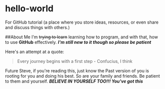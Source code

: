 # hello-world
For GitHub tutorial (a place where you store ideas, resources, or even share and discuss things with others.)

##About Me
I'm ~~trying to learn~~ learning how to program, and with that, how to use **GitHub** effectively. ***I'm still new to it though so please be patient***

Here's an attempt at a quote:
> Every journey begins with a first step - Confucius, I think

Future Steve, if you're reading this, just know the Past version of you is rooting for you and doing his best. So are your family and friends. Be patient to them and yourself. ***BELIEVE IN YOURSELF TOO!!! You've got this***

